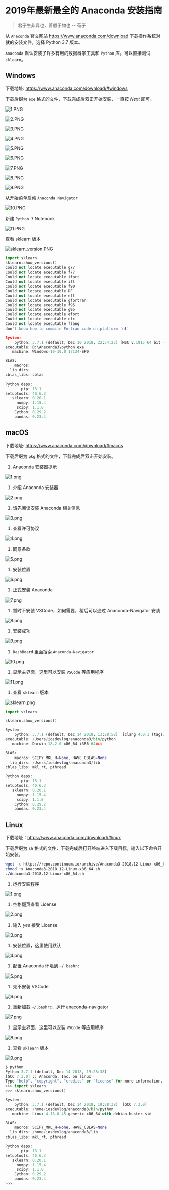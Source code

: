 # 2019年最新最全的 Anaconda 安装指南

> 君子生非异也，善假于物也 -- 荀子

从 `Anaconda` 官文网站 <https://www.anaconda.com/download> 下载操作系统对就的安装文件，选择 Python 3.7 版本。

`Anaconda` 默认安装了许多有用的数据科学工具和 `Python` 库。可以直接测试 `sklearn`。

## Windows

下载地址: <https://www.anaconda.com/download/#windows>

下载后缀为 `exe` 格式的文件，下载完成后双击开始安装，一直按 *Next* 即可。

![1.PNG](https://upload-images.jianshu.io/upload_images/910914-5341a1aff83e4654.PNG?imageMogr2/auto-orient/strip%7CimageView2/2/w/1240)

![2.PNG](https://upload-images.jianshu.io/upload_images/910914-3aacb364ae69709d.PNG?imageMogr2/auto-orient/strip%7CimageView2/2/w/1240)

![3.PNG](https://upload-images.jianshu.io/upload_images/910914-7bc638710cf94e59.PNG?imageMogr2/auto-orient/strip%7CimageView2/2/w/1240)

![4.PNG](https://upload-images.jianshu.io/upload_images/910914-4cbfd3f89b6d5c29.PNG?imageMogr2/auto-orient/strip%7CimageView2/2/w/1240)

![5.PNG](https://upload-images.jianshu.io/upload_images/910914-6d21f44aa8b85980.PNG?imageMogr2/auto-orient/strip%7CimageView2/2/w/1240)

![6.PNG](https://upload-images.jianshu.io/upload_images/910914-9b7ce0c6b20f48db.PNG?imageMogr2/auto-orient/strip%7CimageView2/2/w/1240)

![7.PNG](https://upload-images.jianshu.io/upload_images/910914-fd75bb4747f78225.PNG?imageMogr2/auto-orient/strip%7CimageView2/2/w/1240)

![8.PNG](https://upload-images.jianshu.io/upload_images/910914-b598ad810bc67b34.PNG?imageMogr2/auto-orient/strip%7CimageView2/2/w/1240)

![9.PNG](https://upload-images.jianshu.io/upload_images/910914-509cc16d06a168cf.PNG?imageMogr2/auto-orient/strip%7CimageView2/2/w/1240)

从开始菜单启动 `Anaconda Navigator`

![10.PNG](https://upload-images.jianshu.io/upload_images/910914-9f08d526667845bd.PNG?imageMogr2/auto-orient/strip%7CimageView2/2/w/1240)

新建 `Python 3` Notebook

![11.PNG](https://upload-images.jianshu.io/upload_images/910914-656b65bd943e91c7.PNG?imageMogr2/auto-orient/strip%7CimageView2/2/w/1240)

查看 sklearn 版本

![sklearn_version.PNG](https://upload-images.jianshu.io/upload_images/910914-c87b2db158a01f0c.PNG?imageMogr2/auto-orient/strip%7CimageView2/2/w/1240)

```python
import sklearn
sklearn.show_versions()
Could not locate executable g77
Could not locate executable f77
Could not locate executable ifort
Could not locate executable ifl
Could not locate executable f90
Could not locate executable DF
Could not locate executable efl
Could not locate executable gfortran
Could not locate executable f95
Could not locate executable g95
Could not locate executable efort
Could not locate executable efc
Could not locate executable flang
don't know how to compile Fortran code on platform 'nt'

System:
    python: 3.7.1 (default, Dec 10 2018, 22:54:23) [MSC v.1915 64 bit (AMD64)]
executable: D:\Anaconda3\python.exe
   machine: Windows-10-10.0.17134-SP0

BLAS:
    macros:
  lib_dirs:
cblas_libs: cblas

Python deps:
       pip: 18.1
setuptools: 40.6.3
   sklearn: 0.20.1
     numpy: 1.15.4
     scipy: 1.1.0
    Cython: 0.29.2
    pandas: 0.23.4
```

## macOS

下载地址: <https://www.anaconda.com/download/#macos>

下载后缀为 `pkg` 格式的文件，下载完成后双击开始安装。

1. Anaconda 安装器提示

![1.png](https://upload-images.jianshu.io/upload_images/910914-2eae6f16d7d0194d.png?imageMogr2/auto-orient/strip%7CimageView2/2/w/1240)

1. 介绍 Anaconda 安装器

![2.png](https://upload-images.jianshu.io/upload_images/910914-02a28c24ccc44d0d.png?imageMogr2/auto-orient/strip%7CimageView2/2/w/1240)

1. 请先阅读安装 Anaconda 相关信息

![3.png](https://upload-images.jianshu.io/upload_images/910914-3a737e556151bf56.png?imageMogr2/auto-orient/strip%7CimageView2/2/w/1240)

1. 查看许可协议

![4.png](https://upload-images.jianshu.io/upload_images/910914-94d0d321a8c28e21.png?imageMogr2/auto-orient/strip%7CimageView2/2/w/1240)

1. 同意条款

![5.png](https://upload-images.jianshu.io/upload_images/910914-b4bbb4e23fb39419.png?imageMogr2/auto-orient/strip%7CimageView2/2/w/1240)

1. 安装位置

![6.png](https://upload-images.jianshu.io/upload_images/910914-c6a7a0ff24551229.png?imageMogr2/auto-orient/strip%7CimageView2/2/w/1240)

1. 正式安装 Anaconda

![7.png](https://upload-images.jianshu.io/upload_images/910914-2a83856c071a18d2.png?imageMogr2/auto-orient/strip%7CimageView2/2/w/1240)

1. 暂时不安装 VSCode，如何需要，稍后可以通过 Anaconda-Navigator 安装

![8.png](https://upload-images.jianshu.io/upload_images/910914-72d4f24f0708ba0c.png?imageMogr2/auto-orient/strip%7CimageView2/2/w/1240)

1. 安装成功

![9.png](https://upload-images.jianshu.io/upload_images/910914-e59444df87bb34ae.png?imageMogr2/auto-orient/strip%7CimageView2/2/w/1240)

1. `DashBoard` 里面搜索 `Anaconda-Navigator`

![10.png](https://upload-images.jianshu.io/upload_images/910914-04429ea378b86371.png?imageMogr2/auto-orient/strip%7CimageView2/2/w/1240)

1. 显示主界面，这里可以安装 `VSCode` 等应用程序

![11.png](https://upload-images.jianshu.io/upload_images/910914-a7fe989d536fb458.png?imageMogr2/auto-orient/strip%7CimageView2/2/w/1240)

1. 查看 `sklearn` 版本

![sklearn.png](https://upload-images.jianshu.io/upload_images/910914-94a94ab8b3ebaabe.png?imageMogr2/auto-orient/strip%7CimageView2/2/w/1240)

```python
import sklearn

sklearn.show_versions()

System:
    python: 3.7.1 (default, Dec 14 2018, 13:28:58)  [Clang 4.0.1 (tags/RELEASE_401/final)]
executable: /Users/iosdevlog/anaconda3/bin/python
   machine: Darwin-18.2.0-x86_64-i386-64bit

BLAS:
    macros: SCIPY_MKL_H=None, HAVE_CBLAS=None
  lib_dirs: /Users/iosdevlog/anaconda3/lib
cblas_libs: mkl_rt, pthread

Python deps:
       pip: 18.1
setuptools: 40.6.3
   sklearn: 0.20.1
     numpy: 1.15.4
     scipy: 1.1.0
    Cython: 0.29.2
    pandas: 0.23.4
```

## Linux

下载地址：<https://www.anaconda.com/download/#linux>

下载后缀为 `sh` 格式的文件，下载完成后打开终端进入下载目标，输入以下命令开始安装。

```sh
wget -c https://repo.continuum.io/archive/Anaconda3-2018.12-Linux-x86_64.sh
chmod +x Anaconda3-2018.12-Linux-x86_64.sh
./Anaconda3-2018.12-Linux-x86_64.sh
```

1. 运行安装程序

![1.png](https://upload-images.jianshu.io/upload_images/910914-56da773397de8c56.png?imageMogr2/auto-orient/strip%7CimageView2/2/w/1240)

1. 空格翻页查看 License

![2.png](https://upload-images.jianshu.io/upload_images/910914-d44e5cd33762dccd.png?imageMogr2/auto-orient/strip%7CimageView2/2/w/1240)

1. 输入 *yes* 接受 License

![3.png](https://upload-images.jianshu.io/upload_images/910914-e85b113d8c784d7e.png?imageMogr2/auto-orient/strip%7CimageView2/2/w/1240)

1. 安装位置，这里使用默认

![4.png](https://upload-images.jianshu.io/upload_images/910914-745455393cae02af.png?imageMogr2/auto-orient/strip%7CimageView2/2/w/1240)

1. 配置 Anaconda 环境到 `~/.bashrc`

![5.png](https://upload-images.jianshu.io/upload_images/910914-d9c970b55acc1c81.png?imageMogr2/auto-orient/strip%7CimageView2/2/w/1240)

1. 先不安装 VSCode

![6.png](https://upload-images.jianshu.io/upload_images/910914-c3dbb7454e596ff7.png?imageMogr2/auto-orient/strip%7CimageView2/2/w/1240)

1. 重新加载 `~/.bashrc`，运行 anaconda-navigator

![7.png](https://upload-images.jianshu.io/upload_images/910914-c51cd13cf63f167e.png?imageMogr2/auto-orient/strip%7CimageView2/2/w/1240)

1. 显示主界面，这里可以安装 `VSCode` 等应用程序

![8.png](https://upload-images.jianshu.io/upload_images/910914-70844cca6221a92f.png?imageMogr2/auto-orient/strip%7CimageView2/2/w/1240)

1. 查看 `sklearn` 版本

![9.png](https://upload-images.jianshu.io/upload_images/910914-248ff8df33d32d44.png?imageMogr2/auto-orient/strip%7CimageView2/2/w/1240)

```python
$ python
Python 3.7.1 (default, Dec 14 2018, 19:28:38) 
[GCC 7.3.0] :: Anaconda, Inc. on linux
Type "help", "copyright", "credits" or "license" for more information.
>>> import sklearn
>>> sklearn.show_versions()

System:
    python: 3.7.1 (default, Dec 14 2018, 19:28:38)  [GCC 7.3.0]
executable: /home/iosdevlog/anaconda3/bin/python
   machine: Linux-4.13.0-45-generic-x86_64-with-debian-buster-sid

BLAS:
    macros: SCIPY_MKL_H=None, HAVE_CBLAS=None
  lib_dirs: /home/iosdevlog/anaconda3/lib
cblas_libs: mkl_rt, pthread

Python deps:
       pip: 18.1
setuptools: 40.6.3
   sklearn: 0.20.1
     numpy: 1.15.4
     scipy: 1.1.0
    Cython: 0.29.2
    pandas: 0.23.4
>>>
```
